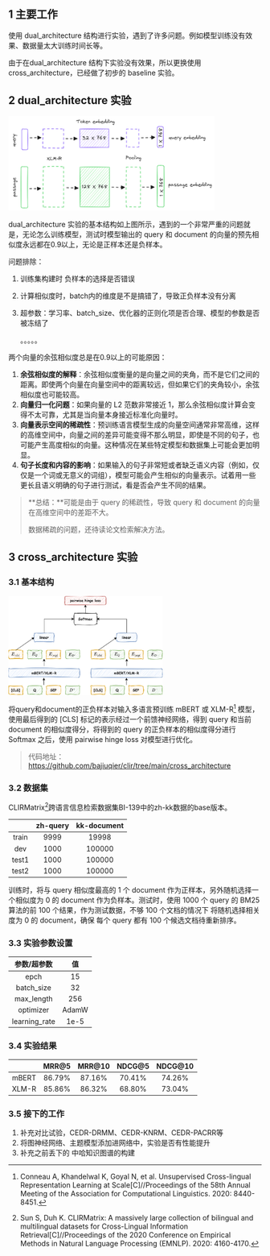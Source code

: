## 1 主要工作

使用 dual_architecture 结构进行实验，遇到了许多问题。例如模型训练没有效果、数据量太大训练时间长等。

由于在dual_architecture 结构下实验没有效果，所以更换使用 cross_architecture，已经做了初步的 baseline 实验。

## 2 dual_architecture 实验

<img src="./../imgs/双塔结构.png" alt="双塔结构" style="zoom:40%;" />

dual_architecture 实验的基本结构如上图所示，遇到的一个非常严重的问题就是，无论怎么训练模型，测试时模型输出的 query 和 document 的向量的预先相似度永远都在0.9以上，无论是正样本还是负样本。

问题排除：

1. 训练集构建时 负样本的选择是否错误

2. 计算相似度时，batch内的维度是不是搞错了，导致正负样本没有分离

3. 超参数：学习率、batch_size、优化器的正则化项是否合理、模型的参数是否被冻结了

   。。。。。

两个向量的余弦相似度总是在0.9以上的可能原因：

1. **余弦相似度的解释**：余弦相似度衡量的是向量之间的夹角，而不是它们之间的距离。即使两个向量在向量空间中的距离较远，但如果它们的夹角较小，余弦相似度也可能较高。
2. **向量归一化问题**：如果向量的 L2 范数非常接近 1，那么余弦相似度计算会变得不太可靠，尤其是当向量本身接近标准化向量时。
3. **向量表示空间的稀疏性**：预训练语言模型生成的向量空间通常非常高维，这样的高维空间中，向量之间的差异可能变得不那么明显，即使是不同的句子，也可能产生高度相似的向量。这种情况在某些特定模型和数据集上可能会更加明显。
4. **句子长度和内容的影响**：如果输入的句子非常短或者缺乏语义内容（例如，仅仅是一个词或无意义的词组），模型可能会产生相似的向量表示。试着用一些更长且语义明确的句子进行测试，看是否会产生不同的结果。

>  **总结：**可能是由于 query 的稀疏性，导致 query 和 document 的向量在高维空间中的差距不大。
>
> 数据稀疏的问题，还待读论文检索解决方法。

## 3 cross_architecture 实验

### 3.1 基本结构

<img src="./../imgs/cross_architecture.png" alt="cross_architecture" style="zoom:30%;" />



将query和document的正负样本对输入多语言预训练 mBERT 或 XLM-R[^1] 模型，使用最后得到的 [CLS] 标记的表示经过一个前馈神经网络，得到 query 和当前 document 的相似度得分，将得到的 query 的正负样本的相似度得分进行 Softmax 之后，使用 pairwise hinge loss 对模型进行优化。

> 代码地址：https://github.com/bajiuqier/clir/tree/main/cross_architecture

### 3.2 数据集

CLIRMatrix[^2]跨语言信息检索数据集BI-139中的zh-kk数据的base版本。

|       | zh-query | kk-document |
| :---: | :------: | :---------: |
| train |   9999   |    19998    |
|  dev  |   1000   |   100000    |
| test1 |   1000   |   100000    |
| test2 |   1000   |   100000    |

训练时，将与 query 相似度最高的 1 个 document 作为正样本，另外随机选择一个相似度为 0 的 document 作为负样本。测试时，使用 1000 个 query 的 BM25 算法的前 100 个结果，作为测试数据，不够 100 个文档的情况下 将随机选择相关度为 0 的 document，确保 每个 query 都有 100 个候选文档待重新排序。

### 3.3 实验参数设置

|  参数/超参数  |  值   |
| :-----------: | :---: |
|     epch      |  15   |
|  batch_size   |  32   |
|  max_length   |  256  |
|   optimizer   | AdamW |
| learning_rate | 1e-5  |

### 3.4 实验结果

|       | MRR@5  | MRR@10 | NDCG@5 | NDCG@10 |
| :---: | :----: | :----: | :----: | :-----: |
| mBERT | 86.79% | 87.16% | 70.41% | 74.26%  |
| XLM-R | 85.86% | 86.32% | 68.80% | 73.04%  |

### 3.5 接下的工作

1. 补充对比试验，CEDR-DRMM、CEDR-KNRM、CEDR-PACRR等
2. 将图神经网络、主题模型添加进网络中，实验是否有性能提升
3. 补充之前丢下的 中哈知识图谱的构建

[^1]:Conneau A, Khandelwal K, Goyal N, et al. Unsupervised Cross-lingual Representation Learning at Scale[C]//Proceedings of the 58th Annual Meeting of the Association for Computational Linguistics. 2020: 8440-8451.
[^2]:Sun S, Duh K. CLIRMatrix: A massively large collection of bilingual and multilingual datasets for Cross-Lingual Information Retrieval[C]//Proceedings of the 2020 Conference on Empirical Methods in Natural Language Processing (EMNLP). 2020: 4160-4170.












